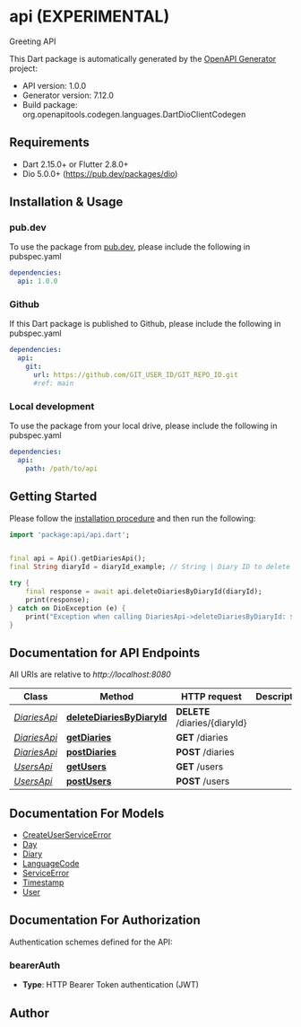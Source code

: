 # api (EXPERIMENTAL)
Greeting API

This Dart package is automatically generated by the [OpenAPI Generator](https://openapi-generator.tech) project:

- API version: 1.0.0
- Generator version: 7.12.0
- Build package: org.openapitools.codegen.languages.DartDioClientCodegen

## Requirements

* Dart 2.15.0+ or Flutter 2.8.0+
* Dio 5.0.0+ (https://pub.dev/packages/dio)

## Installation & Usage

### pub.dev
To use the package from [pub.dev](https://pub.dev), please include the following in pubspec.yaml
```yaml
dependencies:
  api: 1.0.0
```

### Github
If this Dart package is published to Github, please include the following in pubspec.yaml
```yaml
dependencies:
  api:
    git:
      url: https://github.com/GIT_USER_ID/GIT_REPO_ID.git
      #ref: main
```

### Local development
To use the package from your local drive, please include the following in pubspec.yaml
```yaml
dependencies:
  api:
    path: /path/to/api
```

## Getting Started

Please follow the [installation procedure](#installation--usage) and then run the following:

```dart
import 'package:api/api.dart';


final api = Api().getDiariesApi();
final String diaryId = diaryId_example; // String | Diary ID to delete

try {
    final response = await api.deleteDiariesByDiaryId(diaryId);
    print(response);
} catch on DioException (e) {
    print("Exception when calling DiariesApi->deleteDiariesByDiaryId: $e\n");
}

```

## Documentation for API Endpoints

All URIs are relative to *http://localhost:8080*

Class | Method | HTTP request | Description
------------ | ------------- | ------------- | -------------
[*DiariesApi*](doc/DiariesApi.md) | [**deleteDiariesByDiaryId**](doc/DiariesApi.md#deletediariesbydiaryid) | **DELETE** /diaries/{diaryId} | 
[*DiariesApi*](doc/DiariesApi.md) | [**getDiaries**](doc/DiariesApi.md#getdiaries) | **GET** /diaries | 
[*DiariesApi*](doc/DiariesApi.md) | [**postDiaries**](doc/DiariesApi.md#postdiaries) | **POST** /diaries | 
[*UsersApi*](doc/UsersApi.md) | [**getUsers**](doc/UsersApi.md#getusers) | **GET** /users | 
[*UsersApi*](doc/UsersApi.md) | [**postUsers**](doc/UsersApi.md#postusers) | **POST** /users | 


## Documentation For Models

 - [CreateUserServiceError](doc/CreateUserServiceError.md)
 - [Day](doc/Day.md)
 - [Diary](doc/Diary.md)
 - [LanguageCode](doc/LanguageCode.md)
 - [ServiceError](doc/ServiceError.md)
 - [Timestamp](doc/Timestamp.md)
 - [User](doc/User.md)


## Documentation For Authorization


Authentication schemes defined for the API:
### bearerAuth

- **Type**: HTTP Bearer Token authentication (JWT)


## Author



